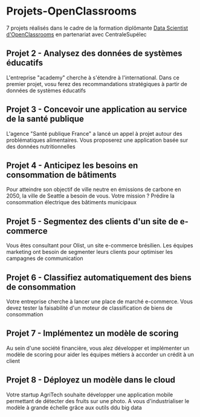 # Projets-OpenClassrooms

7 projets réalisés dans le cadre de la formation diplômante [Data Scientist d'OpenClassrooms](https://openclassrooms.com/fr/paths/164-data-scientist) en partenariat avec CentraleSupélec

## Projet 2 - Analysez des données de systèmes éducatifs
L'entreprise "academy" cherche à s'étendre à l'international. Dans ce premier projet, vosu ferez des recommandations stratégiques à partir de données de systèmes éducatifs

## Projet 3 - Concevoir une application au service de la santé publique
L'agence "Santé publique France" a lancé un appel à projet autour des problématiques alimentaires. Vous proposerez une application basée sur des données nutritionnelles

## Projet 4 - Anticipez les besoins en consommation de bâtiments
Pour atteindre son objectif de ville neutre en émissions de carbone en 2050, la ville de Seattle a besoin de vous. Votre mission ? Prédire la consommation électrique des bâtiments municipaux

## Projet 5 - Segmentez des clients d'un site de e-commerce
Vous êtes consultant pour Olist, un site e-commerce brésilien. Les équipes marketing ont besoin de segmenter leurs clients pour optimiser les campagnes de communication

## Projet 6 - Classifiez automatiquement des biens de consommation
Votre entreprise cherche à lancer une place de marché e-commerce. Vous devez tester la faisabilité d'un moteur de classification de biens de consommation

## Projet 7 - Implémentez un modèle de scoring
Au sein d'une société financière, vous alez développer et implémenter un modèle de scoring pour aider les équipes métiers à accorder un crédit à un client

## Projet 8 - Déployez un modèle dans le cloud
Votre startup AgriTech souhaite développer une application mobile permettant de détecter des fruits sur une photo. A vous d'industrialiser le modèle à grande échelle grâce aux outils ddu big data
